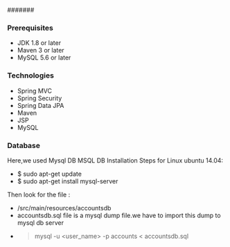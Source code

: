 #######
####
### Prerequisites
- JDK 1.8 or later
- Maven 3 or later
- MySQL 5.6 or later

### Technologies 
- Spring MVC
- Spring Security
- Spring Data JPA
- Maven
- JSP
- MySQL
### Database
Here,we used Mysql DB 
MSQL DB Installation Steps for Linux ubuntu 14.04:
- $ sudo apt-get update
- $ sudo apt-get install mysql-server

Then look for the file :
- /src/main/resources/accountsdb
- accountsdb.sql file is a mysql dump file.we have to import this dump to mysql db server
- > mysql -u <user_name> -p accounts < accountsdb.sql



